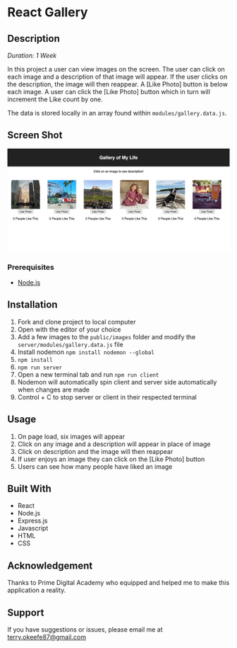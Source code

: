 # React Gallery

## Description

_Duration: 1 Week_

In this project a user can view images on the screen. The user can click on each image and a description of that image will appear. If the user clicks on the description, the image will then reappear. A [Like Photo] button is below each image. A user can click the [Like Photo] button which in turn will increment the Like count by one.

The data is stored locally in an array found within `modules/gallery.data.js`.

## Screen Shot

![Screenshot](./screenshot/react_gallery.png)

### Prerequisites

- [Node.js](https://nodejs.org/en/)

## Installation

1. Fork and clone project to local computer
2. Open with the editor of your choice
3. Add a few images to the `public/images` folder and modify the `server/modules/gallery.data.js` file
4. Install nodemon `npm install nodemon --global`
5. `npm install`
6. `npm run server`
7. Open a new terminal tab and run `npm run client`
8. Nodemon will automatically spin client and server side automatically when changes are made
9. Control + C to stop server or client in their respected terminal


## Usage

1. On page load, six images will appear
2. Click on any image and a description will appear in place of image
3. Click on description and the image will then reappear
4. If user enjoys an image they can click on the [Like Photo] button
5. Users can see how many people have liked an image

## Built With

- React
- Node.js
- Express.js
- Javascript
- HTML
- CSS

## Acknowledgement

Thanks to Prime Digital Academy who equipped and helped me to make this application a reality.

## Support

If you have suggestions or issues, please email me at terry.okeefe87@gmail.com